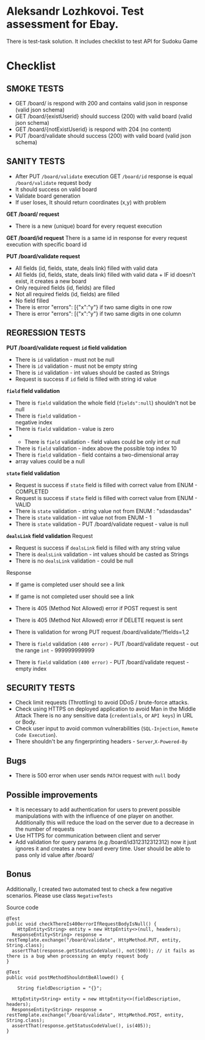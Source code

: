 # Aleksandr Lozhkovoi. Test assessment for Ebay. 

There is test-task solution. It includes checklist to test API for Sudoku Game

# Checklist

## SMOKE TESTS

 - GET /board/ is respond with 200 and contains valid json in response
   (valid json schema) 
  - GET /board/{existUserid} should success (200)
   with valid board (valid json schema)
  -  GET /board/{notExistUserid} is
   respond with 204 (no content) 
   - PUT /board/validate should success
   (200) with valid board (valid json schema)

## SANITY TESTS

- After  PUT `/board/validate` execution GET `/board/id` response is equal `/board/validate` request body
- It should success on valid board
- Validate board generation
- If user loses, It should return coordinates (x,y) with problem 

 **GET /board/ request**
 - There is a new (unique) board for every request execution 

**GET /board/id request**
There is a same id in response for every request execution with specific board id

 **PUT /board/validate request**
 - All fields (id, fields, state, deals link) filled with valid data
 - All fields (id, fields, state, deals link) filled with valid data + IF id doesn't exist, it creates a new board
 - Only required fields (id, fields) are filled 
 - Not all required fields 
   (id, fields) are filled 
  - No field filled
  - There is error "errors": [{"x":"y"} if two same digits in one row
  - There is error "errors": [{"x":"y"} if two same digits in one column

## REGRESSION TESTS

**PUT /board/validate request**
**`id` field validation**

 - There is `id` validation  - must not be null 
 -  There is `id` validation  - must not be empty string
 -  There is `id` validation  - int values should be casted as Strings
 - Request is success if  `id` field is filled with string id value
 
**`field` field validation**

 - There is `field`
   validation  the whole field (`fields":null`) shouldn't not be null
 - There is  `field` validation  -   
   negative index    
 - There is  `field` validation - value is  zero 
 - - There is  `field` validation  - field values could be only int or null  
 - There is  `field` validation  - index above the possible top index  10
 -   There is  `field` validation  - field contains a two-dimensional array
 - array values could be a null
 
**`state` field validation**

 -  Request is success if  `state` field is filled with correct value  from ENUM - COMPLETED
 -  Request is success if  `state` field is filled    with correct value from ENUM - VALID
 - There is  `state` validation  - string value not from ENUM : "sdasdasdas"
 - There is  `state` validation - int value not from ENUM - 1 
 - There is  `state` validation  - PUT /board/validate request - value is null

**`dealsLink` field validation**
Request
 -  Request is success if  `dealsLink` field is filled with any string value
 -  There is `dealsLink` validation  - int values should be casted as Strings
 -  There is no `dealsLink` validation  - could be null
 
 Response
- If game is completed user should see a link
- If game is not completed user should see a link


 - There is 405 (Method Not Allowed) error if POST request is sent 
 - There
   is 405 (Method Not Allowed) error if DELETE request is sent 
  - There is
   validation for wrong PUT request /board/validate/?fields=1,2 
 - There is
   `field` validation `(400 error)`  - PUT /board/validate request - out
   the range `int`  - 999999999999 
  - There is  `field` validation `(400
   error)`  - PUT /board/validate request - empty index

## SECURITY TESTS

 - Check limit requests (Throttling) to avoid DDoS / brute-force
   attacks. 
  - Check using HTTPS on deployed application to avoid Man in
   the Middle Attack There is no any sensitive data (`credentials`, or 
   `API keys`) in URL or Body. 
   - Check user input to avoid common
   vulnerabilities (`SQL-Injection`,  `Remote Code Execution`). 
   - There shouldn't be any fingerprinting headers - `Server`,`X-Powered-By`

## Bugs

 - There is 500 error when user sends `PATCH` request with `null` body

## Possible improvements 

 - It is necessary to add authentication for users to prevent possible
   manipulations with with the influence of one player on another.
   Additionally this will reduce the load on the server due to a
   decrease in the number of requests 
  - Use HTTPS for communication
   between client and server 
   - Add validation for query params (e.g
   /board/id312312312312) now it just ignores it and creates a new board
   every time. User should be able to pass only id value after /board/

## Bonus

Additionally, I created two automated test to check a few negative scenarios. Please use class `NegativeTests`

Source code

    @Test  
    public void checkThereIs400errorIfRequestBodyIsNull() {  
        HttpEntity<String> entity = new HttpEntity<>(null, headers);  
      ResponseEntity<String> response = restTemplate.exchange("/board/validate", HttpMethod.PUT, entity, String.class);  
      assertThat(response.getStatusCodeValue(), not(500)); // it fails as there is a bug when processing an empty request body  
    }  
      
    @Test  
    public void postMethodShouldntBeAllowed() {  
      
        String fieldDescription = "{}";  
      
      HttpEntity<String> entity = new HttpEntity<>(fieldDescription, headers);  
      ResponseEntity<String> response = restTemplate.exchange("/board/validate", HttpMethod.POST, entity, String.class);  
      assertThat(response.getStatusCodeValue(), is(405));  
    }
